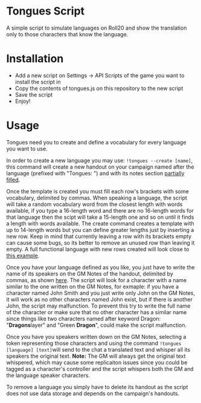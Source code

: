 # Tongues Script
A simple script to simulate languages on Roll20 and show the translation only to those characters that know the language.

# Installation
- Add a new script on Settings -> API Scripts of the game you want to install the script in
- Copy the contents of tongues.js on this repository to the new script
- Save the script
- Enjoy!

# Usage
Tongues need you to create and define a vocabulary for every language you want to use.

In order to create a new language you may use: `!tongues --create [name]`, this command will create a new handout on your campaign named after the language (prefixed with "Tongues: ") and with its notes section [partially filled](https://i.gyazo.com/850708f4c78922d4172103789aae1b5b.png).

Once the template is created you must fill each row's brackets with some vocabulary, delimited by commas. When speaking a language, the script will take a random vocabulary word from the closest length with words available, if you type a 16-length word and there are no 16-length words for that language then the scipt will take a 15-length one and so on until it finds a length with words available. The create command creates a template with up to 14-length words but you can define greater lengths just by inserting a new row. Keep in mind that currently leaving a row with its brackets empty can cause some bugs, so its better to remove an unused row than leaving it empty.
A full functional language with new rows created will look close to [this example](https://i.gyazo.com/1d71826d729d78ced5a197b15cbe7d40.png).

Once you have your language defined as you like, you just have to write the name of its speakers on the GM Notes of the handout, delimited by commas, as shown [here](https://i.gyazo.com/18a69ad25353f671a965875e0adea858.png). The script will look for a character with a name similar to the one written on the GM Notes, for exmaple: if you have a character named John Smith and you just write only John on the GM Notes, it will work as no other characters named John exist, but if there is another John, the script may malfunction. To prevent this try to write the full name of the character or make sure that no other character has a similar name since things like two characters named after keyword Dragon: "**Dragons**layer" and "Green **Dragon**", could make the script malfunction.

Once you have you speakers written down on the GM Notes, selecting a token representing those characters and using the command `!tongues [language] [text]`will send to the chat a translated text and whisper all its speakers the original text. **Note:** The GM will always get the original text whispered, which may cause some replicaiton issues since you could be tagged as a character's controller and the script whispers both the GM and the language speaker characters.

To remove a language you simply have to delete its handout as the script does not use data storage and depends on the campaign's handouts.
